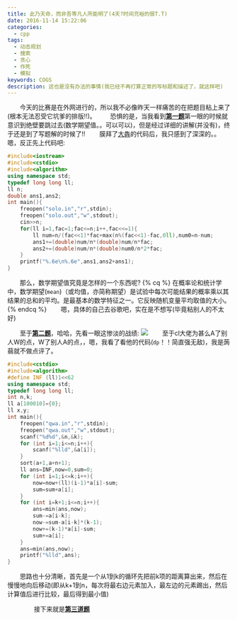 ```yaml
---
title: 此乃天命，而非吾等凡人所能明了(4天?时间充裕的很T.T)
date: 2016-11-14 15:22:06
categories:
  - cpp
tags:
  - 动态规划
  - 搜索
  - 贪心
  - 作死
  - 模拟
keywords: COGS
description: 这也是没有办法的事情(我已经不再打算正常的写标题和描述了，就这样吧)
---
```

　　今天的比赛是在外网进行的，所以我不必像昨天一样痛苦的在把题目粘上来了(根本无法忍受它坑爹的排版!!)。
　　恐惧的是，当我看到[**第一题**](http://cogs.pro/cogs/contest/problem.php?pid=2543&ctid=347&uid=5401)第一眼的时候就意识到绝壁要跳过去(数学期望值。。可以可以)，但是经过详细的讲解(并没有)，终于还是到了写题解的时候了!!
　　膜拜了[大犇](http://cogs.pro/cogs/user/detail.php?uid=2244)的代码后，我只感到了深深的。。嗯，反正先上代码吧:
```cpp
#include<iostream>
#include<cstdio>
#include<algorithm>
using namespace std;
typedef long long ll;
ll n;
double ans1,ans2;
int main(){
	freopen("solo.in","r",stdin);
	freopen("solo.out","w",stdout); 
	cin>>n;
	for(ll i=1,fac=1;fac<=n;i++,fac<<=1){
		ll num=n/(fac<<1)*fac+max(n%(fac<<1)-fac,0ll),num0=n-num;
		ans1+=(double)num/n*(double)num/n*fac;
		ans2+=(double)num/n*(double)num0/n*2*fac;
	}
	printf("%.6e\n%.6e",ans1,ans2+ans1);
}
```
　　那么，数学期望值究竟是怎样的一个东西呢?
{% cq %}
在概率论和统计学中，数学期望(`mean`)（或均值，亦简称期望）是试验中每次可能结果的概率乘以其结果的总和的平均。是最基本的数学特征之一。它反映随机变量平均取值的大小。
{% endcq %}
　　嗯，具体的自己去谷歌吧，实在是不想写(毕竟粘别人的不太好)

　　至于[**第二题**](http://cogs.pro/cogs/contest/problem.php?ctid=347&pid=2544)，哈哈，先看一眼这惨淡的战绩:
![](http://ofshdv83w.bkt.clouddn.com/noip3.JPG)
　　至于cl大佬为甚么A了别人W的点，W了别人A的点，，嗯，我看了看他的代码(`dp`！！简直强无敌)，我是蒟蒻就不做点评了。
　　<!--对于智障，我们对于它天天关插座的问题应饱含一颗关怀的心，而不是去向他揭示可怕的现实!-->
```cpp
#include<cstdio>
#include<algorithm>
#define INF (ll)1<<62
using namespace std;
typedef long long ll;
int n,k;
ll a[100010]={0};
ll x,y;
int main(){
	freopen("qwa.in","r",stdin);
	freopen("qwa.out","w",stdout);
	scanf("%d%d",&n,&k);
	for (int i=1;i<=n;i++){
		scanf("%lld",&a[i]);
	}
	sort(a+1,a+n+1);
	ll ans=INF,now=0,sum=0;
	for (int i=1;i<=k;i++){
		now=now+(ll)(i-1)*a[i]-sum;
		sum=sum+a[i];
	}
	for (int i=k+1;i<=n;i++){
		ans=min(ans,now);
		sum-=a[i-k];
		now-=sum-a[i-k]*(k-1);
		now+=(k-1)*a[i]-sum;
		sum+=a[i];
	}
	ans=min(ans,now);
	printf("%lld",ans);
}
```
　　思路也十分清晰，首先是一个从1到k的循环先把前k项的距离算出来，然后在慢慢地向后移动(即从k+1到n，每次将最右边元素加入，最左边的元素踢出，然后计算值后进行比较，最后得到最小值)
<!--再一次证明了对于这种水题，正解往往都是十分简洁(也许有些难理解)-->
　　
　　接下来就是[**第三道题**](http://cogs.pro/cogs/contest/problem.php?pid=2545&ctid=347&uid=5401)
　　